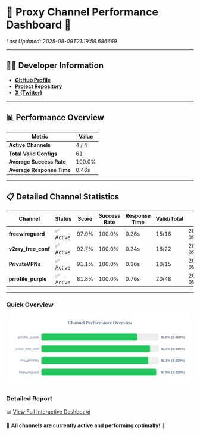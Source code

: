 # 🌟 Proxy Channel Performance Dashboard 🌟

_Last Updated: 2025-08-09T21:19:59.686669_

---

## 👩‍💻 Developer Information

- **[GitHub Profile](https://github.com/4n0nymou3)**  
- **[Project Repository](https://github.com/4n0nymou3/multi-proxy-config-fetcher)**  
- **[X (Twitter)](https://x.com/4n0nymou3)**  

---

## 📊 Performance Overview

| Metric                | Value       |
|-----------------------|-------------|
| **Active Channels**   | 4 / 4       |
| **Total Valid Configs** | 61          |
| **Average Success Rate** | 100.0%      |
| **Average Response Time** | 0.46s       |

---

## 📋 Detailed Channel Statistics

| Channel          | Status     | Score  | Success Rate | Response Time | Valid/Total | Last Success               |
|------------------|------------|--------|--------------|---------------|-------------|----------------------------|
| **freewireguard**  | ✅ Active  | 97.9%  | 100.0% | 0.36s         | 15/16       | 2025-08-09T21:19:59.685001 |
| **v2ray_free_conf**  | ✅ Active  | 92.7%  | 100.0% | 0.34s         | 16/22       | 2025-08-09T21:19:58.892792 |
| **PrivateVPNs**  | ✅ Active  | 91.1%  | 100.0% | 0.36s         | 10/15       | 2025-08-09T21:19:59.294304 |
| **prrofile_purple**  | ✅ Active  | 81.8%  | 100.0% | 0.76s         | 20/48       | 2025-08-09T21:19:58.388421 |

---

### Quick Overview
<div align="center">
  <a href="https://raw.githubusercontent.com/nullluser/NullRepo/refs/heads/main/assets/channel_stats_chart.svg">
    <img src="https://raw.githubusercontent.com/nullluser/NullRepo/refs/heads/main/assets/channel_stats_chart.svg" alt="Source Performance Statistics" width="800">
  </a>
</div>

### Detailed Report
📊 [View Full Interactive Dashboard](https://htmlpreview.github.io/?https://github.com/nullluser/NullRepo/blob/main/assets/performance_report.html)

🎉 **All channels are currently active and performing optimally!** 🎉
